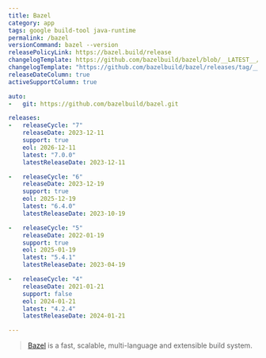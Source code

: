 ```yaml
---
title: Bazel
category: app
tags: google build-tool java-runtime
permalink: /bazel
versionCommand: bazel --version
releasePolicyLink: https://bazel.build/release
changelogTemplate: https://github.com/bazelbuild/bazel/blob/__LATEST__/CHANGELOG.md
changelogTemplate: "https://github.com/bazelbuild/bazel/releases/tag/__LATEST__"
releaseDateColumn: true
activeSupportColumn: true

auto:
-   git: https://github.com/bazelbuild/bazel.git

releases:
-   releaseCycle: "7"
    releaseDate: 2023-12-11
    support: true
    eol: 2026-12-11
    latest: "7.0.0"
    latestReleaseDate: 2023-12-11

-   releaseCycle: "6"
    releaseDate: 2023-12-19
    support: true
    eol: 2025-12-19
    latest: "6.4.0"
    latestReleaseDate: 2023-10-19

-   releaseCycle: "5"
    releaseDate: 2022-01-19
    support: true
    eol: 2025-01-19
    latest: "5.4.1"
    latestReleaseDate: 2023-04-19

-   releaseCycle: "4"
    releaseDate: 2021-01-21
    support: false
    eol: 2024-01-21
    latest: "4.2.4"
    latestReleaseDate: 2024-01-21

---
```


> [Bazel](https://bazel.build/) is a fast, scalable, multi-language and extensible build system.
